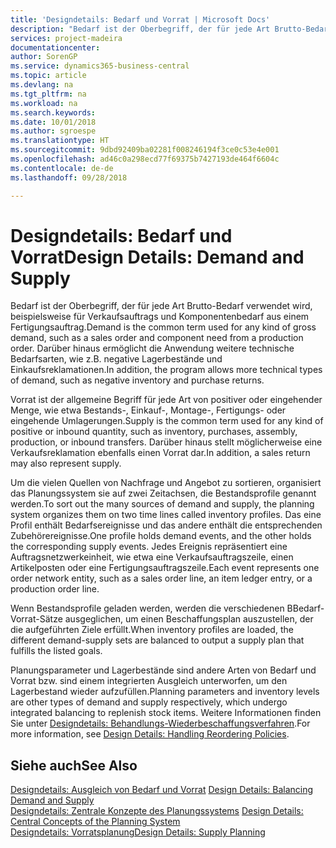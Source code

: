 ```yaml
---
title: 'Designdetails: Bedarf und Vorrat | Microsoft Docs'
description: "Bedarf ist der Oberbegriff, der für jede Art Brutto-Bedarf verwendet wird, beispielsweise für Verkaufsauftrags und Komponentenbedarf aus einem Fertigungsauftrag. Darüber hinaus ermöglicht die Anwendung weitere technische Bedarfsarten, wie z.B. negative Lagerbestände und Einkaufsreklamationen."
services: project-madeira
documentationcenter: 
author: SorenGP
ms.service: dynamics365-business-central
ms.topic: article
ms.devlang: na
ms.tgt_pltfrm: na
ms.workload: na
ms.search.keywords: 
ms.date: 10/01/2018
ms.author: sgroespe
ms.translationtype: HT
ms.sourcegitcommit: 9dbd92409ba02281f008246194f3ce0c53e4e001
ms.openlocfilehash: ad46c0a298ecd77f69375b7427193de464f6604c
ms.contentlocale: de-de
ms.lasthandoff: 09/28/2018

---
```

# <a name="design-details-demand-and-supply"></a><span data-ttu-id="b0d1a-104">Designdetails: Bedarf und Vorrat</span><span class="sxs-lookup"><span data-stu-id="b0d1a-104">Design Details: Demand and Supply</span></span>
<span data-ttu-id="b0d1a-105">Bedarf ist der Oberbegriff, der für jede Art Brutto-Bedarf verwendet wird, beispielsweise für Verkaufsauftrags und Komponentenbedarf aus einem Fertigungsauftrag.</span><span class="sxs-lookup"><span data-stu-id="b0d1a-105">Demand is the common term used for any kind of gross demand, such as a sales order and component need from a production order.</span></span> <span data-ttu-id="b0d1a-106">Darüber hinaus ermöglicht die Anwendung weitere technische Bedarfsarten, wie z.B. negative Lagerbestände und Einkaufsreklamationen.</span><span class="sxs-lookup"><span data-stu-id="b0d1a-106">In addition, the program allows more technical types of demand, such as negative inventory and purchase returns.</span></span>  
  
 <span data-ttu-id="b0d1a-107">Vorrat ist der allgemeine Begriff für jede Art von positiver oder eingehender Menge, wie etwa Bestands-, Einkauf-, Montage-, Fertigungs- oder eingehende Umlagerungen.</span><span class="sxs-lookup"><span data-stu-id="b0d1a-107">Supply is the common term used for any kind of positive or inbound quantity, such as inventory, purchases, assembly, production, or inbound transfers.</span></span> <span data-ttu-id="b0d1a-108">Darüber hinaus stellt möglicherweise eine Verkaufsreklamation ebenfalls einen Vorrat dar.</span><span class="sxs-lookup"><span data-stu-id="b0d1a-108">In addition, a sales return may also represent supply.</span></span>  
  
 <span data-ttu-id="b0d1a-109">Um die vielen Quellen von Nachfrage und Angebot zu sortieren, organisiert das Planungssystem sie auf zwei Zeitachsen, die Bestandsprofile genannt werden.</span><span class="sxs-lookup"><span data-stu-id="b0d1a-109">To sort out the many sources of demand and supply, the planning system organizes them on two time lines called inventory profiles.</span></span> <span data-ttu-id="b0d1a-110">Das eine Profil enthält Bedarfsereignisse und das andere enthält die entsprechenden Zubehörereignisse.</span><span class="sxs-lookup"><span data-stu-id="b0d1a-110">One profile holds demand events, and the other holds the corresponding supply events.</span></span> <span data-ttu-id="b0d1a-111">Jedes Ereignis repräsentiert eine Auftragsnetzwerkeinheit, wie etwa eine Verkaufsauftragszeile, einen Artikelposten oder eine Fertigungsauftragszeile.</span><span class="sxs-lookup"><span data-stu-id="b0d1a-111">Each event represents one order network entity, such as a sales order line, an item ledger entry, or a production order line.</span></span>  
  
 <span data-ttu-id="b0d1a-112">Wenn Bestandsprofile geladen werden, werden die verschiedenen BBedarf-Vorrat-Sätze ausgeglichen, um einen Beschaffungsplan auszustellen, der die aufgeführten Ziele erfüllt.</span><span class="sxs-lookup"><span data-stu-id="b0d1a-112">When inventory profiles are loaded, the different demand-supply sets are balanced to output a supply plan that fulfills the listed goals.</span></span>  
  
 <span data-ttu-id="b0d1a-113">Planungsparameter und Lagerbestände sind andere Arten von Bedarf und Vorrat bzw. sind einem integrierten Ausgleich unterworfen, um den Lagerbestand wieder aufzufüllen.</span><span class="sxs-lookup"><span data-stu-id="b0d1a-113">Planning parameters and inventory levels are other types of demand and supply respectively, which undergo integrated balancing to replenish stock items.</span></span> <span data-ttu-id="b0d1a-114">Weitere Informationen finden Sie unter [Designdetails: Behandlungs-Wiederbeschaffungsverfahren](design-details-handling-reordering-policies.md).</span><span class="sxs-lookup"><span data-stu-id="b0d1a-114">For more information, see [Design Details: Handling Reordering Policies](design-details-handling-reordering-policies.md).</span></span>  
  
## <a name="see-also"></a><span data-ttu-id="b0d1a-115">Siehe auch</span><span class="sxs-lookup"><span data-stu-id="b0d1a-115">See Also</span></span>  
 <span data-ttu-id="b0d1a-116">[Designdetails: Ausgleich von Bedarf und Vorrat](design-details-balancing-demand-and-supply.md) </span><span class="sxs-lookup"><span data-stu-id="b0d1a-116">[Design Details: Balancing Demand and Supply](design-details-balancing-demand-and-supply.md) </span></span>  
 <span data-ttu-id="b0d1a-117">[Designdetails: Zentrale Konzepte des Planungssystems](design-details-central-concepts-of-the-planning-system.md) </span><span class="sxs-lookup"><span data-stu-id="b0d1a-117">[Design Details: Central Concepts of the Planning System](design-details-central-concepts-of-the-planning-system.md) </span></span>  
 [<span data-ttu-id="b0d1a-118">Designdetails: Vorratsplanung</span><span class="sxs-lookup"><span data-stu-id="b0d1a-118">Design Details: Supply Planning</span></span>](design-details-supply-planning.md)
